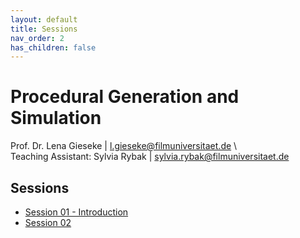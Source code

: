 ```yaml
---
layout: default
title: Sessions
nav_order: 2
has_children: false
---
```


# Procedural Generation and Simulation

Prof. Dr. Lena Gieseke \| l.gieseke@filmuniversitaet.de \  
Teaching Assistant: Sylvia Rybak \| sylvia.rybak@filmuniversitaet.de


## Sessions

* [Session 01 - Introduction](01_intro/README.md)
* [Session 02](02_mathsbeauty/README.md)

<!-- 

* [Session 04 - Functions](04_functions/README.md)
* [Session 05 - Tilings](05_tilings/README.md)
* [Session 06 - Noise](06_noise/README.md)
* [Session 07 - Dynamics](07_dynamics/README.md)
* [Session 08 - Particles](08_particles/README.md)
* [Session 09 - Fluids](09_fluids/README.md)
* [Session 10 - WrapUp & Final Project](10_wrapup/README.md)

 -->
